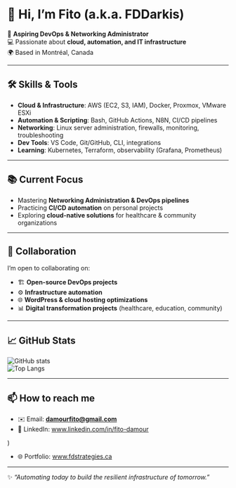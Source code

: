 # 👋 Hi, I’m Fito (a.k.a. FDDarkis)

🚀 **Aspiring DevOps & Networking Administrator**  
💻 Passionate about **cloud, automation, and IT infrastructure**  
🌍 Based in Montréal, Canada  

---

## 🛠️ Skills & Tools
- **Cloud & Infrastructure**: AWS (EC2, S3, IAM), Docker, Proxmox, VMware ESXi  
- **Automation & Scripting**: Bash, GitHub Actions, N8N, CI/CD pipelines  
- **Networking**: Linux server administration, firewalls, monitoring, troubleshooting  
- **Dev Tools**: VS Code, Git/GitHub, CLI, integrations  
- **Learning**: Kubernetes, Terraform, observability (Grafana, Prometheus)  

---

## 📚 Current Focus
- Mastering **Networking Administration & DevOps pipelines**  
- Practicing **CI/CD automation** on personal projects  
- Exploring **cloud-native solutions** for healthcare & community organizations  

---

## 🤝 Collaboration
I’m open to collaborating on:
- 🏗️ **Open-source DevOps projects**  
- ⚙️ **Infrastructure automation**  
- 🌐 **WordPress & cloud hosting optimizations**  
- 📊 **Digital transformation projects** (healthcare, education, community)  

---

## 📈 GitHub Stats
![GitHub stats](https://github-readme-stats.vercel.app/api?username=FDDarkis&show_icons=true&theme=radical)  
![Top Langs](https://github-readme-stats.vercel.app/api/top-langs/?username=FDDarkis&layout=compact&theme=radical)

---

## 📫 How to reach me
- ✉️ Email: **damourfito@gmail.com**  
- 💼 LinkedIn: www.linkedin.com/in/fito-damour

)  
- 🌐 Portfolio: www.fdstrategies.ca  

---

✨ *“Automating today to build the resilient infrastructure of tomorrow.”*  

  

<!---
FDDarkis/FDDarkis is a ✨ special ✨ repository because its `README.md` (this file) appears on your GitHub profile.
You can click the Preview link to take a look at your changes.
--->
